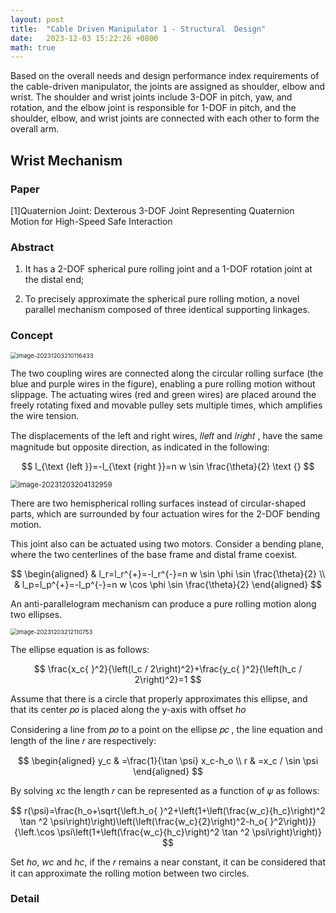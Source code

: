 ```yaml
---
layout: post
title:  "Cable Driven Manipulator 1 - Structural  Design"
date:   2023-12-03 15:22:26 +0800
math: true
---
```


Based on the overall needs and design performance index requirements of the cable-driven manipulator, the joints are assigned as shoulder, elbow and wrist. The shoulder and wrist joints include 3-DOF in pitch, yaw, and rotation, and the elbow joint is responsible for 1-DOF in pitch, and the shoulder, elbow, and wrist joints are connected with each other to form the overall arm.

## Wrist Mechanism

### Paper

[1]Quaternion Joint: Dexterous 3-DOF Joint Representing Quaternion  Motion for High-Speed Safe Interaction

### Abstract

1. It has a 2-DOF spherical pure rolling  joint and a 1-DOF rotation joint at the distal end;

2. To precisely approximate the spherical pure rolling motion, a novel parallel mechanism composed of three identical supporting linkages.

### Concept

<img src="https://cdn.jsdelivr.net/gh/Go2SchooI/blogImg@main/img/image-20231203210116433.png" alt="image-20231203210116433" style="zoom:67%;" />

The two coupling wires are connected along the circular rolling surface (the blue and purple wires in the figure), enabling a pure rolling motion without slippage. The actuating  wires (red and green wires) are placed around the freely  rotating fixed and movable pulley sets multiple times, which  amplifies the wire tension.

The displacements of the left and right wires, 𝑙𝑙𝑒𝑓𝑡 and 𝑙𝑟𝑖𝑔ℎ𝑡 , have the same magnitude but opposite direction, as indicated in the following:

$$
l_{\text {left }}=-l_{\text {right }}=n w \sin \frac{\theta}{2} \text {}
$$

<img src="https://cdn.jsdelivr.net/gh/Go2SchooI/blogImg@main/img/image-20231203204132959.png" alt="image-20231203204132959" style="zoom:80%;" />

There are two hemispherical rolling  surfaces instead of circular-shaped parts, which are surrounded  by four actuation wires for the 2-DOF bending motion.

This joint also can be actuated using two motors. Consider a bending plane, where the two centerlines of the base frame and distal frame coexist.

$$
\begin{aligned}
& l_r=l_r^{+}=-l_r^{-}=n w \sin \phi \sin \frac{\theta}{2} \\
& l_p=l_p^{+}=-l_p^{-}=n w \cos \phi \sin \frac{\theta}{2}
\end{aligned}
$$


An anti-parallelogram mechanism can produce a pure rolling motion along two ellipses.

<img src="https://cdn.jsdelivr.net/gh/Go2SchooI/blogImg@main/img/image-20231203212110753.png" alt="image-20231203212110753" style="zoom:67%;" />

The ellipse equation is as follows:

$$
\frac{x_c{ }^2}{\left(l_c / 2\right)^2}+\frac{y_c{ }^2}{\left(h_c / 2\right)^2}=1
$$

Assume that there is a circle that properly approximates this ellipse, and that its center 𝑝𝑜 is placed along the y-axis with offset *ho*

Considering a line from 𝑝𝑜 to a point on the ellipse 𝑝𝑐 , the line equation and length of the line 𝑟 are respectively:

$$
\begin{aligned}
y_c & =\frac{1}{\tan \psi} x_c-h_o \\
r & =x_c / \sin \psi
\end{aligned}
$$

By solving 𝑥c  the length 𝑟 can be represented as a function of 𝜓 as follows:

$$
r(\psi)=\frac{h_o+\sqrt{\left.h_o{ }^2+\left(1+\left(\frac{w_c}{h_c}\right)^2 \tan ^2 \psi\right)\right)\left(\left(\frac{w_c}{2}\right)^2-h_o{ }^2\right)}}{\left.\cos \psi\left(1+\left(\frac{w_c}{h_c}\right)^2 \tan ^2 \psi\right)\right)}
$$

Set *ho*, *wc* and *hc*, if the 𝑟 remains a near constant, it can be considered that it can approximate the rolling motion between two circles.























### Detail

